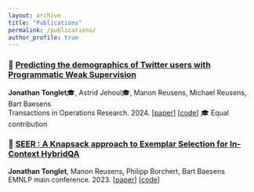 ```yaml
---
layout: archive
title: "Publications"
permalink: /publications/
author_profile: true
---
```


### 🐥 [Predicting the demographics of Twitter users with Programmatic Weak Supervision](https://link.springer.com/article/10.1007/s11750-024-00666-y)
**Jonathan Tonglet**🎓, Astrid Jehoul🎓, Manon Reusens, Michael Reusens, Bart Baesens <br>
Transactions in Operations Research. 2024. \[[paper](https://link.springer.com/article/10.1007/s11750-024-00666-y)\] \[[code](https://github.com/jtonglet/Demographics-PWS)\]
🎓 Equal contribution

### 🔮 [SEER : A Knapsack approach to Exemplar Selection for In-Context HybridQA](https://arxiv.org/abs/2310.06675v1)
**Jonathan Tonglet**, Manon Reusens, Philipp Borchert, Bart Baesens <br>
EMNLP main conference. 2023. \[[paper](https://aclanthology.org/2023.emnlp-main.837/)\] \[[code](https://github.com/jtonglet/SEER)\]
